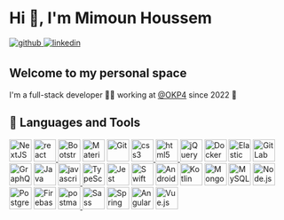 # Hi 👋, I'm Mimoun Houssem

<div>
<a href="https://github.com/houssemmimoun27" target="_blank">
<img src=https://img.shields.io/badge/github-%2324292e.svg?&style=for-the-badge&logo=github&logoColor=white alt=github style="margin-bottom: 5px;" />
</a>
<a href="https://www.linkedin.com/in/houssem-mimoun-453489175/" target="_blank">
<img src=https://img.shields.io/badge/linkedin-%231E77B5.svg?&style=for-the-badge&logo=linkedin&logoColor=white alt=linkedin style="margin-bottom: 5px;" />
</a>
</div>

## Welcome to my personal space

I'm a full-stack developer 👨‍💻 working at [@OKP4](https://okp4.network) since 2022 🚀

## 🔧 Languages and Tools

<p align="left">
<a href="https://nextjs.org/" target="_blank"><img src="https://profilinator.rishav.dev/skills-assets/nextjs.png" alt="NextJS" width="40" height="40" /></a>  
<a href="https://reactjs.org/" target="_blank"> <img src="https://profilinator.rishav.dev/skills-assets/react-original-wordmark.svg" alt="react" width="40" height="40" /> </a>
<a href="https://getbootstrap.com/docs/3.4/javascript/" target="_blank"><img src="https://profilinator.rishav.dev/skills-assets/bootstrap-plain.svg" alt="Bootstrap" width="40" height="40" /></a>  
<a href="https://mui.com/" target="_blank"><img src="https://profilinator.rishav.dev/skills-assets/mui.png" alt="Material UI" width="40" height="40" /></a>  
<a href="https://github.com/" target="_blank"><img src="https://profilinator.rishav.dev/skills-assets/git-scm-icon.svg" alt="Git" width="40" height="40" /></a> 
<a href="https://www.w3schools.com/css/" target="_blank"> <img src="https://profilinator.rishav.dev/skills-assets/css3-original-wordmark.svg" alt="css3" width="40" height="40" /> </a>
<a href="https://en.wikipedia.org/wiki/HTML5" target="_blank"> <img src="https://profilinator.rishav.dev/skills-assets/html5-original-wordmark.svg" alt="html5" width="40" height="40" /> </a>
<a href="https://jquery.com/" target="_blank"><img src="https://profilinator.rishav.dev/skills-assets/jquery.png" alt="jQuery" width="40" height="40" /></a>  
<a href="https://www.docker.com/" target="_blank"><img src="https://profilinator.rishav.dev/skills-assets/docker-original-wordmark.svg" alt="Docker" width="40" height="40" /></a>  
<a href="https://www.elastic.co/" target="_blank"><img src="https://profilinator.rishav.dev/skills-assets/elasticsearch.png" alt="Elastic Search" width="40" height="40" /></a>  
<a href="https://about.gitlab.com/" target="_blank"><img src="https://profilinator.rishav.dev/skills-assets/gitlab.svg" alt="GitLab" width="40" height="40" /></a>  
<a href="https://graphql.org/" target="_blank"><img src="https://profilinator.rishav.dev/skills-assets/graphql.png" alt="GraphQL" width="40" height="40" /></a>  
<a href="https://www.java.com/" target="_blank"><img src="https://profilinator.rishav.dev/skills-assets/java-original-wordmark.svg" alt="Java" width="40" height="40" /></a>  
<a href="https://www.javascript.com/" target="_blank"> <img src="https://profilinator.rishav.dev/skills-assets/javascript-original.svg" alt="javascript" width="40" height="40" />
</a>
<a href="https://www.typescriptlang.org/" target="_blank"><img src="https://profilinator.rishav.dev/skills-assets/typescript-original.svg" alt="TypeScript" width="40" height="40" /></a>  
<a href="https://www.jestjs.io/" target="_blank"><img src="https://profilinator.rishav.dev/skills-assets/jest.svg" alt="Jest" width="40" height="40" /></a>  
<a href="https://developer.apple.com/swift/" target="_blank"><img src="https://profilinator.rishav.dev/skills-assets/swift-original-wordmark.svg" alt="Swift" width="40" height="40" /></a>  
<a href="https://www.android.com/intl/en_in/" target="_blank"><img src="https://profilinator.rishav.dev/skills-assets/android-original-wordmark.svg" alt="Android" width="40" height="40" /></a>  
<a href="https://kotlinlang.org/" target="_blank"><img src="https://profilinator.rishav.dev/skills-assets/kotlinlang-icon.svg" alt="Kotlin" width="40" height="40" /></a>  
<a href="https://www.mongodb.com/" target="_blank"><img src="https://profilinator.rishav.dev/skills-assets/mongodb-original-wordmark.svg" alt="MongoDB" width="40" height="40" /></a>
<a href="https://www.mysql.com/" target="_blank"><img src="https://profilinator.rishav.dev/skills-assets/mysql-original-wordmark.svg" alt="MySQL" width="40" height="40" /></a>  
<a href="https://nodejs.org/" target="_blank"><img src="https://profilinator.rishav.dev/skills-assets/nodejs-original-wordmark.svg" alt="Node.js" width="40" height="40"/></a>  
<a href="https://www.postgresql.org/" target="_blank"><img src="https://profilinator.rishav.dev/skills-assets/postgresql-original-wordmark.svg" alt="PostgreSQL" width="40" height="40" /></a>  
<a href="https://firebase.google.com/" target="_blank"><img src="https://profilinator.rishav.dev/skills-assets/firebase.png" alt="Firebase" width="40" height="40" /></a>  
<a href="https://postman.com" target="_blank"> <img src="https://www.vectorlogo.zone/logos/getpostman/getpostman-icon.svg" alt="postman" width="40" height="40" /> </a>
<a href="https://sass-lang.com/" target="_blank"><img src="https://profilinator.rishav.dev/skills-assets/sass-original.svg" alt="Sass" width="40" height="40" /></a>  
<a href="https://docs.spring.io/spring-framework/docs/3.0.x/reference/expressions.html#:~:text=The%20Spring%20Expression%20Language%20(SpEL,and%20basic%20string%20templating%20functionality." target="_blank"><img src="https://profilinator.rishav.dev/skills-assets/springio-icon.svg" alt="Spring" width="40" height="40" /></a> 
<a href="https://angular.io/" target="_blank"><img src="https://profilinator.rishav.dev/skills-assets/angularjs-original.svg" alt="Angular" width="40" height="40" /></a>  
<a href="https://vuejs.org/" target="_blank"><img  src="https://profilinator.rishav.dev/skills-assets/vuejs-original-wordmark.svg" alt="Vue.js" width="40" height="40" /></a>

</p>
